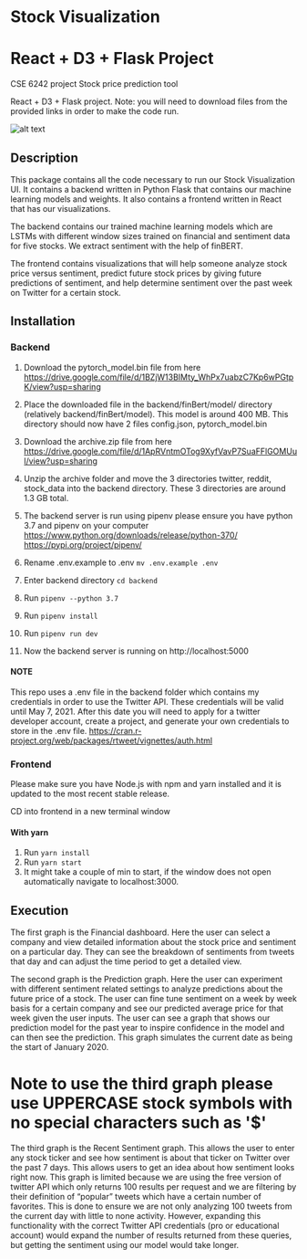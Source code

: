 # Stock Visualization

# React + D3 + Flask Project

CSE 6242 project Stock price prediction tool

React + D3 + Flask project.
Note: you will need to download files from the provided links in order to make the code run.

![alt text](https://i.imgur.com/YuE6Vns.png)

## Description

This package contains all the code necessary to run our Stock Visualization UI. It contains a backend written in Python Flask that contains our machine learning models and weights. It also contains a frontend written in React that has our visualizations.

The backend contains our trained machine learning models which are LSTMs with different window sizes trained on financial and sentiment data for five stocks. We extract sentiment with the help of finBERT.

The frontend contains visualizations that will help someone analyze stock price versus sentiment, predict future stock prices by giving future predictions of sentiment, and help determine sentiment over the past week on Twitter for a certain stock.

## Installation

### Backend

1. Download the pytorch_model.bin file from here
   https://drive.google.com/file/d/1BZjW13BIMty_WhPx7uabzC7Kp6wPGtpK/view?usp=sharing

2. Place the downloaded file in the backend/finBert/model/ directory (relatively backend/finBert/model). This model is around 400 MB.
   This directory should now have 2 files config.json, pytorch_model.bin
3. Download the archive.zip file from here
   https://drive.google.com/file/d/1ApRVntmOTog9XyfVavP7SuaFFlGOMUul/view?usp=sharing

4. Unzip the archive folder and move the 3 directories twitter, reddit, stock_data
   into the backend directory. These 3 directories are around 1.3 GB total.

5. The backend server is run using pipenv please ensure you have
   python 3.7 and pipenv on your computer
   https://www.python.org/downloads/release/python-370/
   https://pypi.org/project/pipenv/

6. Rename .env.example to .env `mv .env.example .env`
7. Enter backend directory `cd backend`
8. Run `pipenv --python 3.7`
9. Run `pipenv install`
10. Run `pipenv run dev`
11. Now the backend server is running on http://localhost:5000

#### NOTE

This repo uses a .env file in the backend folder which contains my credentials in order to use the Twitter API.
These credentials will be valid until May 7, 2021. After this date you will need to apply for a twitter developer
account, create a project, and generate your own credentials to store in the .env file.
https://cran.r-project.org/web/packages/rtweet/vignettes/auth.html

### Frontend

Please make sure you have Node.js with npm and yarn installed and it is updated to the most
recent stable release.

CD into frontend in a new terminal window

#### With yarn

1. Run `yarn install`
2. Run `yarn start`
3. It might take a couple of min to start, if the window does not open automatically navigate to localhost:3000.

## Execution

The first graph is the Financial dashboard. Here the user can select a company and view detailed information about the stock price and sentiment on a particular day. They can see the breakdown of sentiments from tweets that day and can adjust the time period to get a detailed view.

The second graph is the Prediction graph. Here the user can experiment with different sentiment related settings to analyze predictions about the future price of a stock. The user can fine tune sentiment on a week by week basis for a certain company and see our predicted average price for that week given the user inputs. The user can see a graph that shows our prediction model for the past year to inspire confidence in the model and can then see the prediction. This graph simulates the current date as being the start of January 2020.

# Note to use the third graph please use UPPERCASE stock symbols with no special characters such as '$'

The third graph is the Recent Sentiment graph. This allows the user to enter any stock ticker and see how sentiment is about that ticker on Twitter over the past 7 days. This allows users to get an idea about how sentiment looks right now. This graph is limited because we are using the free version of twitter API which only returns 100 results per request and we are filtering by their definition of “popular” tweets which have a certain number of favorites. This is done to ensure we are not only analyzing 100 tweets from the current day with little to none activity. However, expanding this functionality with the correct Twitter API credentials (pro or educational account) would expand the number of results returned from these queries, but getting the sentiment using our model would take longer.
